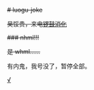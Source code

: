 ~~# luogu-joke~~

~~吴馁贵，来电[锣鼓消化](//joke.nhml.tk)~~

~~### nhml!!!~~

~~是 whml……~~

有内鬼，我号没了，暂停全部。

[√](//luogujoke.nhml.tk)
